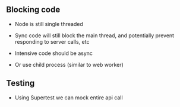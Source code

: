 ## Blocking code

- Node is still single threaded
- Sync code will still block the main thread, and potentially prevent responding to server calls, etc
- Intensive code should be async

- Or use child process (similar to web worker)


## Testing

- Using Supertest we can mock entire api call
